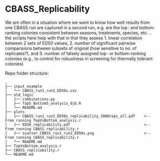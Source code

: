 # CBASS_Replicability

We are often in a situation where we want to know how well results from one CBASS run are captured in a second run, e.g. are the top- and bottom-ranking colonies consistent between seasons, treatments, species, etc. .. the scripts here help with that in that they assess 1. linear correlation between 2 sets of ED50 values, 2. number of significant pairwise comparisions between subsets of original (how sensitive to no. of replicates?), and 3. number of falsely assigned top- or bottom-ranking colonies (e.g., to control for robustness in screening for thermally tolerant colonies)

<!-- ## Plots -->
<!-- ![example](plots/markdown_embed_files/ED50_replicability.svg)-->
<!-- ![example](plots/scatter_CBASS_run1_run2_ED50s.png) -->
<!-- ![example](plots/markdown_embed_files/Example-DATA_CBASS_run1_run2_ED50s_replicability_1000reps_all_1.svg) -->
<!-- ![example](plots/markdown_embed_files/Example-DATA_CBASS_run1_run2_ED50s_replicability_1000reps_all_2.svg) -->
<!-- ![example](plots/markdown_embed_files/Example-DATA_CBASS_run1_run2_ED50s_replicability_1000reps_all_3.svg) --> 

Repo folder structure:

```text
.
├── input_example
│   └── CBASS_run1_run2_ED50s.csv
├── old_logic
│   ├── combinations.py
│   ├── Top5_Bottom5_analysis_djb.R
│   └── README.md
├── plots
│   ├── CBASS_run1_run2_ED50s_replicability_1000reps_all.pdf    <-- From running TopVsBottom_analysis.r
│   ├── ED50_replicability.pdf                                  <-- From running CBASS_replicability.r
│   ├── scatter_CBASS_run1_run2_ED50s.png                       <-- From running CBASS_replicability.r
│   └── README.md
├── TopVsBottom_analysis.r
├── CBASS_replicability.r
└── README.md
```

